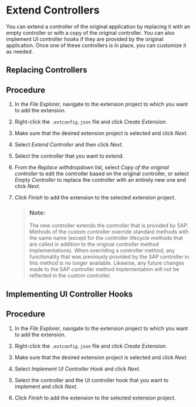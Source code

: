 <!-- loio13fcc2a14a73401ebfc7aeabac052d8a -->

# Extend Controllers

You can extend a controller of the original application by replacing it with an empty controller or with a copy of the original controller. You can also implement UI controller hooks if they are provided by the original application. Once one of these controllers is in place, you can customize it as needed.

 <a name="task_xtp_5fp_bwb"/>

<!-- task\_xtp\_5fp\_bwb -->

## Replacing Controllers



<a name="task_xtp_5fp_bwb__steps_axq_xfp_bwb"/>

## Procedure

1.  In the *File Explorer*, navigate to the extension project to which you want to add the extension.

2.  Right-click the `.extconfig.json` file and click *Create Extension*.

3.  Make sure that the desired extension project is selected and click *Next*.

4.  Select *Extend Controller* and then click *Next*.

5.  Select the controller that you want to extend.

6.  From the *Replace with*dropdown list, select *Copy of the original controller* to edit the controller based on the original controller, or select *Empty Controller* to replace the controller with an entirely new one and click *Next*.

7.  Click *Finish* to add the extension to the selected extension project.

    > ### Note:  
    > The new controller extends the controller that is provided by SAP. Methods of the custom controller override standard methods with the same name \(except for the controller lifecycle methods that are called in addition to the original controller method implementations\). When overriding a controller method, any functionality that was previously provided by the SAP controller in this method is no longer available. Likewise, any future changes made to the SAP controller method implementation will not be reflected in the custom controller.


 <a name="task_zvj_ggp_bwb"/>

<!-- task\_zvj\_ggp\_bwb -->

## Implementing UI Controller Hooks



<a name="task_zvj_ggp_bwb__steps_cdc_3gp_bwb"/>

## Procedure

1.  In the *File Explorer*, navigate to the extension project to which you want to add the extension.

2.  Right-click the `.extconfig.json` file and click *Create Extension*.

3.  Make sure that the desired extension project is selected and click *Next*.

4.  Select *Implement UI Controller Hook* and click *Next*.

5.  Select the controller and the UI controller hook that you want to implement and click *Next*.

6.  Click *Finish* to add the extension to the selected extension project.


